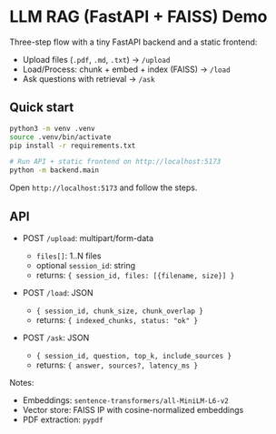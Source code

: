 # LLM RAG (FastAPI + FAISS) Demo

Three-step flow with a tiny FastAPI backend and a static frontend:

- Upload files (`.pdf`, `.md`, `.txt`) → `/upload`
- Load/Process: chunk + embed + index (FAISS) → `/load`
- Ask questions with retrieval → `/ask`

## Quick start

```bash
python3 -m venv .venv
source .venv/bin/activate
pip install -r requirements.txt

# Run API + static frontend on http://localhost:5173
python -m backend.main
```

Open `http://localhost:5173` and follow the steps.

## API

- POST `/upload`: multipart/form-data
  - `files[]`: 1..N files
  - optional `session_id`: string
  - returns: `{ session_id, files: [{filename, size}] }`

- POST `/load`: JSON
  - `{ session_id, chunk_size, chunk_overlap }`
  - returns: `{ indexed_chunks, status: "ok" }`

- POST `/ask`: JSON
  - `{ session_id, question, top_k, include_sources }`
  - returns: `{ answer, sources?, latency_ms }`

Notes:
- Embeddings: `sentence-transformers/all-MiniLM-L6-v2`
- Vector store: FAISS IP with cosine-normalized embeddings
- PDF extraction: `pypdf`

